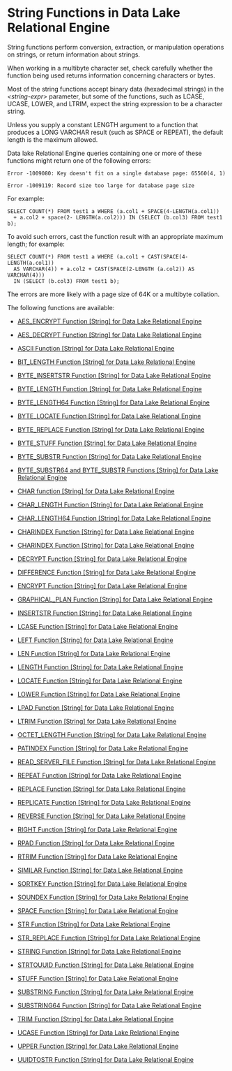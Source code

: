 <!-- loioa52d1d9284f21015a01087134ebb1e34 -->

# String Functions in Data Lake Relational Engine

String functions perform conversion, extraction, or manipulation operations on strings, or return information about strings.



When working in a multibyte character set, check carefully whether the function being used returns information concerning characters or bytes.

Most of the string functions accept binary data \(hexadecimal strings\) in the *<string-expr\>* parameter, but some of the functions, such as LCASE, UCASE, LOWER, and LTRIM, expect the string expression to be a character string.

Unless you supply a constant LENGTH argument to a function that produces a LONG VARCHAR result \(such as SPACE or REPEAT\), the default length is the maximum allowed.

Data lake Relational Engine queries containing one or more of these functions might return one of the following errors:

```
Error -1009080: Key doesn't fit on a single database page: 65560(4, 1)
```

```
Error -1009119: Record size too large for database page size
```

For example:

```
SELECT COUNT(*) FROM test1 a WHERE (a.col1 + SPACE(4-LENGTH(a.col1))
  + a.col2 + space(2- LENGTH(a.col2))) IN (SELECT (b.col3) FROM test1 b);
```

To avoid such errors, cast the function result with an appropriate maximum length; for example:

```
SELECT COUNT(*) FROM test1 a WHERE (a.col1 + CAST(SPACE(4-LENGTH(a.col1)) 
  AS VARCHAR(4)) + a.col2 + CAST(SPACE(2-LENGTH (a.col2)) AS VARCHAR(4)))
  IN (SELECT (b.col3) FROM test1 b);
```

The errors are more likely with a page size of 64K or a multibyte collation.



The following functions are available:

-   [AES\_ENCRYPT Function \[String\] for Data Lake Relational Engine](aes-encrypt-function-string-for-data-lake-relational-engine-a4c3260.md)
-   [AES\_DECRYPT Function \[String\] for Data Lake Relational Engine](aes-decrypt-function-string-for-data-lake-relational-engine-a4c35f4.md)
-   [ASCII Function \[String\] for Data Lake Relational Engine](ascii-function-string-for-data-lake-relational-engine-a533e3a.md)
-   [BIT\_LENGTH Function \[String\] for Data Lake Relational Engine](bit-length-function-string-for-data-lake-relational-engine-a537928.md)
-   [BYTE\_INSERTSTR Function \[String\] for Data Lake Relational Engine](byte-insertstr-function-string-for-data-lake-relational-engine-81f411c.md)
-   [BYTE\_LENGTH Function \[String\] for Data Lake Relational Engine](byte-length-function-string-for-data-lake-relational-engine-a53816b.md)
-   [BYTE\_LENGTH64 Function \[String\] for Data Lake Relational Engine](byte-length64-function-string-for-data-lake-relational-engine-a538947.md)
-   [BYTE\_LOCATE Function \[String\] for Data Lake Relational Engine](byte-locate-function-string-for-data-lake-relational-engine-6b6d91a.md)
-   [BYTE\_REPLACE Function \[String\] for Data Lake Relational Engine](byte-replace-function-string-for-data-lake-relational-engine-4d5eb9f.md)
-   [BYTE\_STUFF Function \[String\] for Data Lake Relational Engine](byte-stuff-function-string-for-data-lake-relational-engine-81f4257.md)
-   [BYTE\_SUBSTR Function \[String\] for Data Lake Relational Engine](byte-substr-function-string-for-data-lake-relational-engine-81f42f4.md)
-   [BYTE\_SUBSTR64 and BYTE\_SUBSTR Functions \[String\] for Data Lake Relational Engine](byte-substr64-and-byte-substr-functions-string-for-data-lake-relational-engine-a539151.md)
-   [CHAR function \[String\] for Data Lake Relational Engine](char-function-string-for-data-lake-relational-engine-a53b50f.md)
-   [CHAR\_LENGTH Function \[String\] for Data Lake Relational Engine](char-length-function-string-for-data-lake-relational-engine-a53bd3d.md)
-   [CHAR\_LENGTH64 Function \[String\] for Data Lake Relational Engine](char-length64-function-string-for-data-lake-relational-engine-a53c545.md)
-   [CHARINDEX Function \[String\] for Data Lake Relational Engine](charindex-function-string-for-data-lake-relational-engine-a53cde2.md)
-   [CHARINDEX Function \[String\] for Data Lake Relational Engine](charindex-function-string-for-data-lake-relational-engine-a53cde2.md)

-   [DECRYPT Function \[String\] for Data Lake Relational Engine](decrypt-function-string-for-data-lake-relational-engine-81f6b4a.md)

-   [DIFFERENCE Function \[String\] for Data Lake Relational Engine](difference-function-string-for-data-lake-relational-engine-a54d8aa.md)
-   [ENCRYPT Function \[String\] for Data Lake Relational Engine](encrypt-function-string-for-data-lake-relational-engine-81f72ce.md)
-   [GRAPHICAL\_PLAN Function \[String\] for Data Lake Relational Engine](graphical-plan-function-string-for-data-lake-relational-engine-a553c53.md)
-   [INSERTSTR Function \[String\] for Data Lake Relational Engine](insertstr-function-string-for-data-lake-relational-engine-a558eff.md)
-   [LCASE Function \[String\] for Data Lake Relational Engine](lcase-function-string-for-data-lake-relational-engine-a55c82d.md)
-   [LEFT Function \[String\] for Data Lake Relational Engine](left-function-string-for-data-lake-relational-engine-a55d883.md)
-   [LEN Function \[String\] for Data Lake Relational Engine](len-function-string-for-data-lake-relational-engine-a55e08c.md)
-   [LENGTH Function \[String\] for Data Lake Relational Engine](length-function-string-for-data-lake-relational-engine-a55ea65.md)
-   [LOCATE Function \[String\] for Data Lake Relational Engine](locate-function-string-for-data-lake-relational-engine-a55fae8.md)
-   [LOWER Function \[String\] for Data Lake Relational Engine](lower-function-string-for-data-lake-relational-engine-a561324.md)
-   [LPAD Function \[String\] for Data Lake Relational Engine](lpad-function-string-for-data-lake-relational-engine-7bf4b42.md)
-   [LTRIM Function \[String\] for Data Lake Relational Engine](ltrim-function-string-for-data-lake-relational-engine-a561eaf.md)
-   [OCTET\_LENGTH Function \[String\] for Data Lake Relational Engine](octet-length-function-string-for-data-lake-relational-engine-a56c053.md)
-   [PATINDEX Function \[String\] for Data Lake Relational Engine](patindex-function-string-for-data-lake-relational-engine-a56c8f8.md)
-   [READ\_SERVER\_FILE Function \[String\] for Data Lake Relational Engine](read-server-file-function-string-for-data-lake-relational-engine-81fb732.md)
-   [REPEAT Function \[String\] for Data Lake Relational Engine](repeat-function-string-for-data-lake-relational-engine-a579104.md)
-   [REPLACE Function \[String\] for Data Lake Relational Engine](replace-function-string-for-data-lake-relational-engine-a579952.md)
-   [REPLICATE Function \[String\] for Data Lake Relational Engine](replicate-function-string-for-data-lake-relational-engine-a57a156.md)
-   [REVERSE Function \[String\] for Data Lake Relational Engine](reverse-function-string-for-data-lake-relational-engine-a57a972.md)
-   [RIGHT Function \[String\] for Data Lake Relational Engine](right-function-string-for-data-lake-relational-engine-a57b364.md)
-   [RPAD Function \[String\] for Data Lake Relational Engine](rpad-function-string-for-data-lake-relational-engine-3a8714b.md)
-   [RTRIM Function \[String\] for Data Lake Relational Engine](rtrim-function-string-for-data-lake-relational-engine-a57d411.md)
-   [SIMILAR Function \[String\] for Data Lake Relational Engine](similar-function-string-for-data-lake-relational-engine-a57f56c.md)
-   [SORTKEY Function \[String\] for Data Lake Relational Engine](sortkey-function-string-for-data-lake-relational-engine-a5805dd.md)
-   [SOUNDEX Function \[String\] for Data Lake Relational Engine](soundex-function-string-for-data-lake-relational-engine-a580dde.md)
-   [SPACE Function \[String\] for Data Lake Relational Engine](space-function-string-for-data-lake-relational-engine-a5815e2.md)
-   [STR Function \[String\] for Data Lake Relational Engine](str-function-string-for-data-lake-relational-engine-a584f54.md)
-   [STR\_REPLACE Function \[String\] for Data Lake Relational Engine](str-replace-function-string-for-data-lake-relational-engine-a5857e0.md)
-   [STRING Function \[String\] for Data Lake Relational Engine](string-function-string-for-data-lake-relational-engine-a586010.md)
-   [STRTOUUID Function \[String\] for Data Lake Relational Engine](strtouuid-function-string-for-data-lake-relational-engine-a58683c.md)
-   [STUFF Function \[String\] for Data Lake Relational Engine](stuff-function-string-for-data-lake-relational-engine-a58705b.md)
-   [SUBSTRING Function \[String\] for Data Lake Relational Engine](substring-function-string-for-data-lake-relational-engine-a58787e.md)
-   [SUBSTRING64 Function \[String\] for Data Lake Relational Engine](substring64-function-string-for-data-lake-relational-engine-a588072.md)
-   [TRIM Function \[String\] for Data Lake Relational Engine](trim-function-string-for-data-lake-relational-engine-a58b326.md)
-   [UCASE Function \[String\] for Data Lake Relational Engine](ucase-function-string-for-data-lake-relational-engine-a58c382.md)
-   [UPPER Function \[String\] for Data Lake Relational Engine](upper-function-string-for-data-lake-relational-engine-a58cbc0.md)
-   [UUIDTOSTR Function \[String\] for Data Lake Relational Engine](uuidtostr-function-string-for-data-lake-relational-engine-a58e3ff.md)

